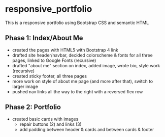 # responsive_portfolio
This is a responsive portfolio using Bootstrap CSS and semantic HTML

## Phase 1: Index/About Me
- created the pages with HTML5 with Bootstrap 4 link
- drafted site header/navbar, decided colorscheme & fonts for all three pages, linked to Google Fonts (recursive)
- drafted "about me" section on index, added image, wrote bio, style work (recursive)
- created sticky footer, all three pages
- more work on style of about me page (and more after that), switch to larger image
- pushed nav links all the way to the right with a reversed flex row

## Phase 2: Portfolio
- created basic cards with images
    * repair buttons (2) and links (3)
    * add padding between header & cards and between cards & footer

